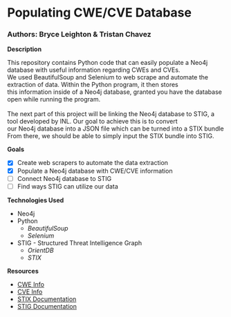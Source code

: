 # Populating CWE/CVE Database
### Authors: Bryce Leighton & Tristan Chavez

**Description**

This repository contains Python code that can easily populate a Neo4j database with useful information regarding CWEs and CVEs. <br />We used BeautifulSoup and Selenium to web scrape and automate the extraction of data. Within the Python program, it then stores <br />this information inside of a Neo4j database, granted you have the database open while running the program.
<br />\
The next part of this project will be linking the Neo4j database to STIG, a tool developed by INL. Our goal to achieve this is to convert <br />our Neo4j database into a JSON file which can be turned into a STIX bundle From there, we should be able to simply input the STIX bundle into STIG.

**Goals**
- [x] Create web scrapers to automate the data extraction
- [x] Populate a Neo4j database with CWE/CVE information
- [ ] Connect Neo4j database to STIG
- [ ] Find ways STIG can utilize our data 

**Technologies Used**
- Neo4j
- Python
  - *BeautifulSoup*
  - *Selenium*
- STIG - Structured Threat Intelligence Graph
  - *OrientDB*
  - *STIX*

**Resources**
- [CWE Info](https://cwe.mitre.org/)
- [CVE Info](https://cve.mitre.org/cve/)
- [STIX Documentation](https://oasis-open.github.io/cti-documentation/)
- [STIG Documentation](https://github.com/idaholab/STIG)

